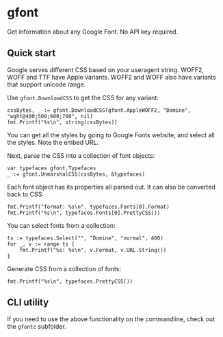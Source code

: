 gfont
=====
Get information about any Google Font. No API key required.


Quick start
-----------
Google serves different CSS based on your useragent string. WOFF2, WOFF and TTF have Apple variants. WOFF2 and WOFF also have 
variants that support unicode range.

Use `gfont.DownloadCSS` to get the CSS for any variant:

```golang
cssBytes, _ := gfont.DownloadCSS(gfont.AppleWOFF2, "Domine", "wght@400;500;600;700", nil)
fmt.Printf("%s\n", string(cssBytes))
```

You can get all the styles by going to Google Fonts website, and select all the styles. Note the embed URL.

Next, parse the CSS into a collection of font objects:

```golang
var typefaces gfont.Typefaces
_ := gfont.UnmarshalCSS(cssBytes, &typefaces)
```

Each font object has its properties all parsed out. It can also be converted back to CSS:

```golang
fmt.Printf("format: %s\n", typefaces.Fonts[0].Format)
fmt.Printf("%s\n", typefaces.Fonts[0].PrettyCSS())
```

You can select fonts from a collection:

```golang
ts := typefaces.Select("", "Domine", "normal", 400)
for _, v := range ts {
    fmt.Printf("%s: %s\n", v.Format, v.URL.String())
}
```

Generate CSS from a collection of fonts:

```golang
fmt.Printf("%s\n", typefaces.PrettyCSS())
```

CLI utility
-----------
If you need to use the above functionality on the commandline, check out the `gfontc` subfolder.
